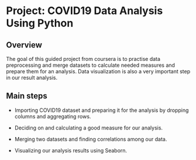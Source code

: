 # Project: COVID19 Data Analysis Using Python

## Overview

The goal of this guided project from coursera is to practise data preprocessing and merge datasets to calculate needed measures and prepare them for an analysis.
Data visualization is also a very important step in our result analysis.  


## Main steps

- Importing COVID19 dataset and preparing it for the analysis by dropping columns and aggregating rows.

- Deciding on and calculating a good measure for our analysis.

- Merging two datasets and finding correlations among our data.

- Visualizing our analysis results using Seaborn.